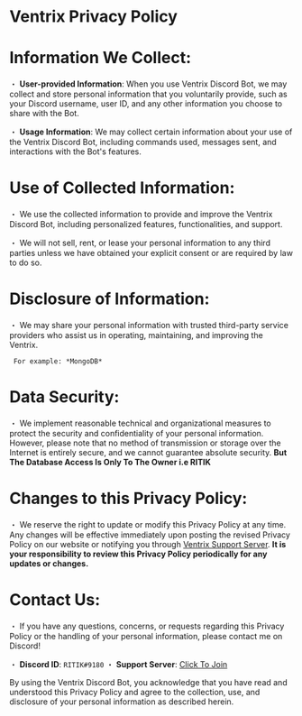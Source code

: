 # Ventrix Privacy Policy

# Information We Collect:
・ **User-provided Information**: When you use Ventrix Discord Bot, we may collect and store personal information that you voluntarily provide, such as your Discord username, user ID, and any other information you choose to share with the Bot. 

・ **Usage Information**: We may collect certain information about your use of the Ventrix Discord Bot, including commands used, messages sent, and interactions with the Bot's features.

# Use of Collected Information:
・ We use the collected information to provide and improve the Ventrix Discord Bot, including personalized features, functionalities, and support.

・ We will not sell, rent, or lease your personal information to any third parties unless we have obtained your explicit consent or are required by law to do so.

# Disclosure of Information:
・ We may share your personal information with trusted third-party service providers who assist us in operating, maintaining, and improving the Ventrix. 

     For example: *MongoDB*
 
# Data Security:
・ We implement reasonable technical and organizational measures to protect the security and confidentiality of your personal information. However, please note that no method of transmission or storage over the Internet is entirely secure, and we cannot guarantee absolute security.
**But The Database Access Is Only To The Owner i.e RITIK**


# Changes to this Privacy Policy:
・ We reserve the right to update or modify this Privacy Policy at any time. Any changes will be effective immediately upon posting the revised Privacy Policy on our website or notifying you through [Ventrix Support Server](https://discord.gg/FB3PZJUbS5). 
**It is your responsibility to review this Privacy Policy periodically for any updates or changes.**

# Contact Us:
・ If you have any questions, concerns, or requests regarding this Privacy Policy or the handling of your personal information, please contact me on Discord!

・ **Discord ID**: `RITIK#9180` 
・ **Support Server**: [Click To Join](https://discord.gg/FB3PZJUbS5)

By using the Ventrix Discord Bot, you acknowledge that you have read and understood this Privacy Policy and agree to the collection, use, and disclosure of your personal information as described herein.
